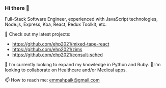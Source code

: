 ### Hi there 👋

Full-Stack Software Engineer, experienced with JavaScript technologies, Node.js, Express, Koa, React, Redux Toolkit, etc.

🔭 Check out my latest projects: 
- https://github.com/ehp2021/mixed-tape-react 
- https://github.com/ehp2021/zims 
- https://github.com/ehp2021/consult-sched

🌱 I’m currently looking to expand my knowledge in Python and Ruby. 
👯 I’m looking to collaborate on Healthcare and/or Medical apps.


📫 How to reach me: emmahpaik@gmail.com

